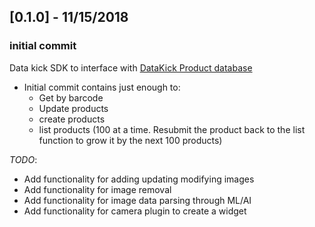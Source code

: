 ## [0.1.0] - 11/15/2018

### initial commit

Data kick SDK to interface with [DataKick Product database](https://www.datakick.org "cause it's fricken awesome")
* Initial commit contains just enough to:
    * Get by barcode
    * Update products
    * create products
    * list products (100 at a time. Resubmit the product back to the list function to grow it by the next 100 products)

*TODO*:
* Add functionality for adding updating modifying images
* Add functionality for image removal
* Add functionality for image data parsing through ML/AI
* Add functionality for camera plugin to create a widget




